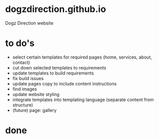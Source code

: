 # dogzdirection.github.io
Dogz Direction website

# to do's
- select certain templates for required pages (home, services, about, contact)
- cut down selected templates to requirements
- update templates to build requirements
- fix build issues
- update pages copy to include content instructions
- find images
- update website styling
- integrate templates into templating language (separate content from structure)
- (future) page: gallery

# done

